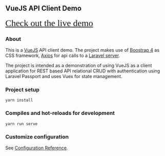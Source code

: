 ## VueJS API Client Demo

  <span style="font-family:Georgia; text-align:center; font-size:2em;">
    <a href="https://vuenotes.a-sandbox.com">Check out the live demo</a>
  </span>

### About

This is a [VueJS](https://vuejs.org) API client demo.
The project makes use of [Boostrap 4](https://getbootstrap.com) as CSS framework, [Axios](https://github.com/axios/axios) for api calls to a [Laravel server](https://github.com/vurghus-minar/laravelAPIServer).

The project is intended as a demonstration of using VueJS as a client application for REST based API relational CRUD with authentication using Laravel Passport and uses Vuex for state management.

### Project setup

```
yarn install
```

### Compiles and hot-reloads for development

```
yarn run serve
```

### Customize configuration

See [Configuration Reference](https://cli.vuejs.org/config/).
